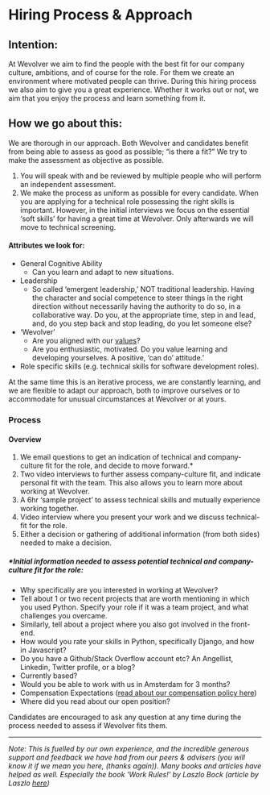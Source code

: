 # Hiring Process & Approach

## Intention:
At Wevolver we aim to find the people with the best fit for our company culture, ambitions, and of course for the role. For them we create an environment where motivated people can thrive.
During this hiring process we also aim to give you a great experience. Whether it works out or not, we aim that you enjoy the process and learn something from it.


## How we go about this:
We are thorough in our approach. Both Wevolver and candidates benefit from being able to assess as good as possible; “is there a fit?”
We try to make the assessment as objective as possible. 
1. You will speak with and be reviewed by multiple people who will perform an independent assessment.
2. We make the process as uniform as possible for every candidate.
When you are applying for a technical role possessing the right skills is important. However, in the initial interviews we focus on the essential ‘soft skills’ for having a great time at Wevolver. Only afterwards we will move to technical screening.

#### Attributes we look for:
- General Cognitive Ability
    - Can you learn and adapt to new situations.
- Leadership
    - So called ‘emergent leadership,’ NOT traditional leadership. Having the character and social competence to steer things in the right direction without necessarily having the authority to do so, in a collaborative way. Do you, at the appropriate time, step in and lead, and, do you step back and stop leading, do you let someone else? 
- ‘Wevolver’
    - Are you aligned with our [values](https://github.com/Wevolver/Handbook/blob/master/Strategy.md#values--guiding-principles)?
    - Are you enthusiastic, motivated. Do you value learning and developing yourselves. A positive, ‘can do’ attitude.’
- Role specific skills (e.g. technical skills for software development roles).
    

At the same time this is an iterative process, we are constantly learning, and we are flexible to adapt our approach, both to improve ourselves or to accommodate for unusual circumstances at Wevolver or at yours. 


### Process
#### Overview
1. We email questions to get an indication of technical and company-culture fit for the role, and decide to move forward.*
2. Two video interviews to further assess company-culture fit, and indicate personal fit with the team. This also allows you to learn more about working at Wevolver.
3. A 6hr ‘sample project’ to assess technical skills and mutually experience working together.
4. Video interview where you present your work and we discuss technical-fit for the role.
5. Either a decision or gathering of additional information (from both sides) needed to make a decision.

##### \*Initial information needed to assess potential technical and company-culture fit for the role:
- Why specifically are you interested in working at Wevolver?
- Tell about 1 or two recent projects that are worth mentioning in which you used Python. Specify your role if it was a team project, and what challenges you overcame.
-  Similarly, tell about a project where you also got involved in the front-end. 
- How would you rate your skills in Python, specifically Django, and how in Javascript?
- Do you have a Github/Stack Overflow account etc? An Angellist, Linkedin, Twitter profile, or a blog?
- Currently based?
- Would you be able to work with us in Amsterdam for 3 months?
- Compensation Expectations ([read about our compensation policy here](https://docs.google.com/document/d/1Jyq28ioyh4TukuVJbSqv_Lu_tJFfS0BstDULtrGDF3E/edit?pli=1#heading=h.j3ot02s5jd21))
- Where did you read about our open position?

Candidates are encouraged to ask any question at any time during the process needed to assess if Wevolver fits them.


-------------------
*Note:*
*This is fuelled by our own experience, and the incredible generous support and feedback we have had from our peers & advisers (you will know it if we mean you here, (thanks again)). Many books and articles have helped as well. Especially the book 'Work Rules!' by Laszlo Bock (article by Laszlo [here](https://www.wired.com/2015/04/hire-like-google))*

